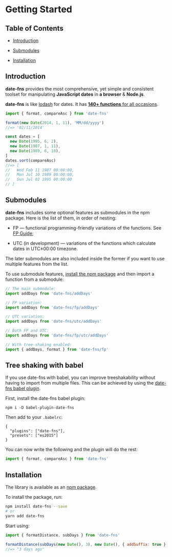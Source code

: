 # Getting Started

## Table of Contents

- [Introduction](#introduction)

- [Submodules](#submodules)

- [Installation](#installation)

## Introduction

**date-fns** provides the most comprehensive, yet simple and consistent toolset
for manipulating **JavaScript dates** in **a browser** & **Node.js**.

**date-fns** is like [lodash](https://lodash.com) for dates. It has
[**140+ functions** for all occasions](https://date-fns.org/docs/).

```js
import { format, compareAsc } from 'date-fns'

format(new Date(2014, 1, 11), 'MM/dd/yyyy')
//=> '02/11/2014'

const dates = [
  new Date(1995, 6, 2),
  new Date(1987, 1, 11),
  new Date(1989, 6, 10),
]
dates.sort(compareAsc)
//=> [
//   Wed Feb 11 1987 00:00:00,
//   Mon Jul 10 1989 00:00:00,
//   Sun Jul 02 1995 00:00:00
// ]
```

## Submodules

**date-fns** includes some optional features as submodules in the npm package.
Here is the list of them, in order of nesting:

- FP — functional programming-friendly variations of the functions. See [FP Guide](https://date-fns.org/docs/FP-Guide);

- UTC (in development) — variations of the functions which calculate dates in UTC±00:00 timezone.

The later submodules are also included inside the former if you want to use multiple features from the list.

To use submodule features, [install the npm package](#npm) and then import a function from a submodule:

```js
// The main submodule:
import addDays from 'date-fns/addDays'

// FP variation:
import addDays from 'date-fns/fp/addDays'

// UTC variation:
import addDays from 'date-fns/utc/addDays'

// Both FP and UTC:
import addDays from 'date-fns/fp/utc/addDays'

// With tree-shaking enabled:
import { addDays, format } from 'date-fns/fp'
```

## Tree shaking with babel
If you use date-fns with babel, you can improve treeshakability without having to import from multiple files. This
can be achieved by using the [date-fns babel plugin](https://github.com/date-fns/babel-plugin-date-fns).

First, install the date-fns babel plugin:
```
npm i -D babel-plugin-date-fns
```

Then add to your `.babelrc`:
```
{
  "plugins": ["date-fns"],
  "presets": ["es2015"]
}
```

You can now write the following and the plugin will do the rest:
```js
import { format, compareAsc } from 'date-fns'
```

## Installation

The library is available as an [npm package](https://www.npmjs.com/package/date-fns).

To install the package, run:

```bash
npm install date-fns --save
# or
yarn add date-fns
```

Start using:

```js
import { formatDistance, subDays } from 'date-fns'

formatDistance(subDays(new Date(), 3), new Date(), { addSuffix: true })
//=> "3 days ago"
```
